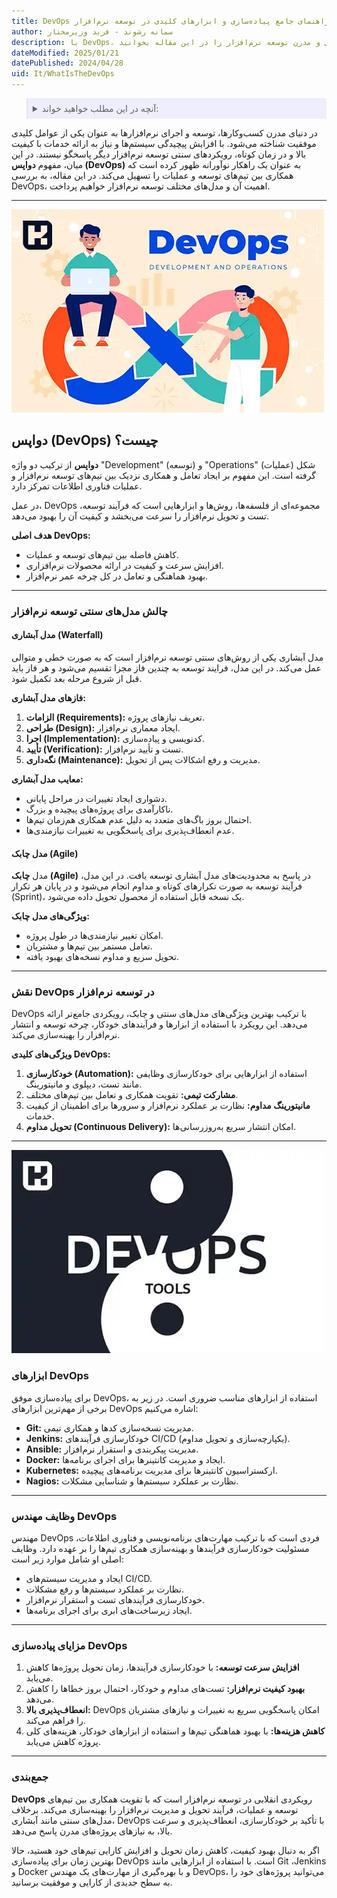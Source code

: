 ```yaml
---
title: DevOps چیست؟ راهنمای جامع پیاده‌سازی و ابزارهای کلیدی در توسعه نرم‌افزار
author: سمانه رشوند - فربد وزیرمختار
description: با DevOps، رویکرد نوین توسعه نرم‌افزار آشنا شوید. مزایا، ابزارها و مقایسه مدل‌های سنتی و مدرن توسعه نرم‌افزار را در این مقاله بخوانید
dateModified: 2025/01/21
datePublished: 2024/04/28
uid: It/WhatIsTheDevOps
---
```


<blockquote style="background-color:#eeeefc; padding:0.5rem">
<details>
   <summary>آنچه در این مطلب خواهید خواند:</summary>
 <ul>
    <li>دواپس (DevOps) چیست؟</li>
    <li>چالش‌ مدل‌های سنتی توسعه نرم‌افزار</li>
    <li>نقش DevOps در توسعه نرم‌افزار</li>
    <li>ابزارهای DevOps</li>
    <li>وظایف مهندس DevOps</li>
    <li>مزایای پیاده‌سازی DevOps</li>
</ul>
</details>
</blockquote>

در دنیای مدرن کسب‌وکارها، توسعه و اجرای نرم‌افزارها به عنوان یکی از عوامل کلیدی موفقیت شناخته می‌شود. با افزایش پیچیدگی سیستم‌ها و نیاز به ارائه خدمات با کیفیت بالا و در زمان کوتاه، رویکردهای سنتی توسعه نرم‌افزار دیگر پاسخگو نیستند. در این میان، مفهوم **دواپس (DevOps)** به عنوان یک راهکار نوآورانه ظهور کرده است که همکاری بین تیم‌های توسعه و عملیات را تسهیل می‌کند. در این مقاله، به بررسی DevOps، اهمیت آن و مدل‌های مختلف توسعه نرم‌افزار خواهیم پرداخت.

---

![دواپس چیست؟](./Images/WhatIsDevOps.webp)

## دواپس (DevOps) چیست؟

**دواپس** از ترکیب دو واژه "Development" (توسعه) و "Operations" (عملیات) شکل گرفته است. این مفهوم بر ایجاد تعامل و همکاری نزدیک بین تیم‌های توسعه نرم‌افزار و عملیات فناوری اطلاعات تمرکز دارد. 

در عمل، DevOps مجموعه‌ای از فلسفه‌ها، روش‌ها و ابزارهایی است که فرآیند توسعه، تست و تحویل نرم‌افزار را سرعت می‌بخشد و کیفیت آن را بهبود می‌دهد.

**هدف اصلی DevOps:**
- کاهش فاصله بین تیم‌های توسعه و عملیات.
- افزایش سرعت و کیفیت در ارائه محصولات نرم‌افزاری.
- بهبود هماهنگی و تعامل در کل چرخه عمر نرم‌افزار.

---

### چالش‌ مدل‌های سنتی توسعه نرم‌افزار

#### مدل آبشاری (Waterfall)
مدل آبشاری یکی از روش‌های سنتی توسعه نرم‌افزار است که به صورت خطی و متوالی عمل می‌کند. در این مدل، فرایند توسعه به چندین فاز مجزا تقسیم می‌شود و هر فاز باید قبل از شروع مرحله بعد تکمیل شود.

**فازهای مدل آبشاری:**
1. **الزامات (Requirements):** تعریف نیازهای پروژه.
2. **طراحی (Design):** ایجاد معماری نرم‌افزار.
3. **اجرا (Implementation):** کدنویسی و پیاده‌سازی.
4. **تأیید (Verification):** تست و تأیید نرم‌افزار.
5. **نگه‌داری (Maintenance):** مدیریت و رفع اشکالات پس از تحویل.

**معایب مدل آبشاری:**
- دشواری ایجاد تغییرات در مراحل پایانی.
- ناکارآمدی برای پروژه‌های پیچیده و بزرگ.
- احتمال بروز باگ‌های متعدد به دلیل عدم همکاری هم‌زمان تیم‌ها.
- عدم انعطاف‌پذیری برای پاسخگویی به تغییرات نیازمندی‌ها.

#### مدل چابک (Agile)
مدل **چابک (Agile)** در پاسخ به محدودیت‌های مدل آبشاری توسعه یافت. در این مدل، فرآیند توسعه به صورت تکرارهای کوتاه و مداوم انجام می‌شود و در پایان هر تکرار (Sprint)، یک نسخه قابل استفاده از محصول تحویل داده می‌شود.

**ویژگی‌های مدل چابک:**
- امکان تغییر نیازمندی‌ها در طول پروژه.
- تعامل مستمر بین تیم‌ها و مشتریان.
- تحویل سریع و مداوم نسخه‌های بهبود یافته.

---

### نقش DevOps در توسعه نرم‌افزار

DevOps با ترکیب بهترین ویژگی‌های مدل‌های سنتی و چابک، رویکردی جامع‌تر ارائه می‌دهد. این رویکرد با استفاده از ابزارها و فرآیندهای خودکار، چرخه توسعه و انتشار نرم‌افزار را بهینه‌سازی می‌کند.

**ویژگی‌های کلیدی DevOps:**
1. **خودکارسازی (Automation):** استفاده از ابزارهایی برای خودکارسازی وظایفی مانند تست، دیپلوی و مانیتورینگ.
2. **مشارکت تیمی:** تقویت همکاری و تعامل بین تیم‌های مختلف.
3. **مانیتورینگ مداوم:** نظارت بر عملکرد نرم‌افزار و سرورها برای اطمینان از کیفیت خدمات.
4. **تحویل مداوم (Continuous Delivery):** امکان انتشار سریع به‌روزرسانی‌ها.

---

![ابزارهای دواپس](./Images/DevOpsTools.webp)

### ابزارهای DevOps

برای پیاده‌سازی موفق DevOps، استفاده از ابزارهای مناسب ضروری است. در زیر به برخی از مهم‌ترین ابزارهای DevOps اشاره می‌کنیم:

- **Git:** مدیریت نسخه‌سازی کدها و همکاری تیمی.
- **Jenkins:** خودکارسازی فرآیندهای CI/CD (یکپارچه‌سازی و تحویل مداوم).
- **Ansible:** مدیریت پیکربندی و استقرار نرم‌افزار.
- **Docker:** ایجاد و مدیریت کانتینرها برای اجرای برنامه‌ها.
- **Kubernetes:** ارکستراسیون کانتینرها برای مدیریت برنامه‌های پیچیده.
- **Nagios:** نظارت بر عملکرد سیستم‌ها و شناسایی مشکلات.

---

### وظایف مهندس DevOps

مهندس DevOps فردی است که با ترکیب مهارت‌های برنامه‌نویسی و فناوری اطلاعات، مسئولیت خودکارسازی فرآیندها و بهینه‌سازی همکاری تیم‌ها را بر عهده دارد. وظایف اصلی او شامل موارد زیر است:
- ایجاد و مدیریت سیستم‌های CI/CD.
- نظارت بر عملکرد سیستم‌ها و رفع مشکلات.
- خودکارسازی فرآیندهای تست و استقرار نرم‌افزار.
- ایجاد زیرساخت‌های ابری برای اجرای برنامه‌ها.

---

### مزایای پیاده‌سازی DevOps

1. **افزایش سرعت توسعه:** با خودکارسازی فرآیندها، زمان تحویل پروژه‌ها کاهش می‌یابد.
2. **بهبود کیفیت نرم‌افزار:** تست‌های مداوم و خودکار، احتمال بروز خطاها را کاهش می‌دهد.
3. **انعطاف‌پذیری بالا:** DevOps امکان پاسخگویی سریع به تغییرات و نیازهای مشتریان را فراهم می‌کند.
4. **کاهش هزینه‌ها:** با بهبود هماهنگی تیم‌ها و استفاده از ابزارهای خودکار، هزینه‌های کلی پروژه کاهش می‌یابد.

---

### جمع‌بندی

**DevOps** رویکردی انقلابی در توسعه نرم‌افزار است که با تقویت همکاری بین تیم‌های توسعه و عملیات، فرآیند تحویل و مدیریت نرم‌افزار را بهینه‌سازی می‌کند. برخلاف مدل‌های سنتی مانند آبشاری، DevOps با تأکید بر خودکارسازی، انعطاف‌پذیری و سرعت بالا، به نیازهای پروژه‌های مدرن پاسخ می‌دهد.

اگر به دنبال بهبود کیفیت، کاهش زمان تحویل و افزایش کارایی تیم‌های خود هستید، حالا بهترین زمان برای پیاده‌سازی DevOps است. با استفاده از ابزارهایی مانند Git ،Jenkins و Docker و با بهره‌گیری از مهارت‌های یک مهندس DevOps، می‌توانید پروژه‌های خود را به سطح جدیدی از کارایی و موفقیت برسانید.